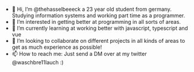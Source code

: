 - 👋 Hi, I’m @thehasselbeeeck a 23 year old student from germany. Studying information systems and working part time as a programmer.
- 👀 I’m interested in getting better at programming in all sorts of areas. 
- 🌱 I’m currently learning at working better with javascript, typescript and vue
- 💞️ I’m looking to collaborate on different projects in all kinds of areas to get as much experience as possible!
- 📫 How to reach me: Just send a DM over at my twitter @waschbre11lauch :)

<!---
thehasselbeeeck/thehasselbeeeck is a ✨ special ✨ repository because its `README.md` (this file) appears on your GitHub profile.
You can click the Preview link to take a look at your changes.
--->
